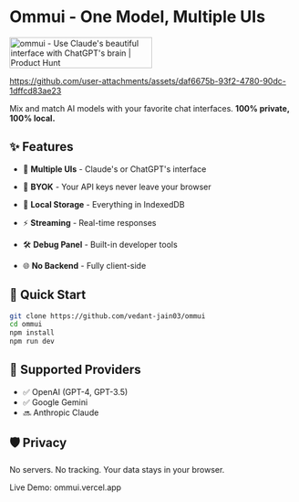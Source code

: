 # Ommui - One Model, Multiple UIs

<a href="https://www.producthunt.com/products/ommui?embed=true&utm_source=badge-featured&utm_medium=badge&utm_source=badge-ommui" target="_blank"><img src="https://api.producthunt.com/widgets/embed-image/v1/featured.svg?post_id=987759&theme=light&t=1751614209861" alt="ommui - Use&#0032;Claude&#0039;s&#0032;beautiful&#0032;interface&#0032;with&#0032;ChatGPT&#0039;s&#0032;brain | Product Hunt" style="width: 250px; height: 54px;" width="250" height="54" /></a>

https://github.com/user-attachments/assets/daf6675b-93f2-4780-90dc-1dffcd83ae23

Mix and match AI models with your favorite chat interfaces. **100% private, 100% local.**

## ✨ Features

- 🎨 **Multiple UIs** - Claude's or ChatGPT's interface  


- 🔐 **BYOK** - Your API keys never leave your browser
- 💾 **Local Storage** - Everything in IndexedDB
- ⚡ **Streaming** - Real-time responses
- 🛠️ **Debug Panel** - Built-in developer tools
- 🌐 **No Backend** - Fully client-side

## 🚀 Quick Start

```bash
git clone https://github.com/vedant-jain03/ommui
cd ommui
npm install
npm run dev
```

## 🔑 Supported Providers

- ✅ OpenAI (GPT-4, GPT-3.5)
- ✅ Google Gemini
- 🔜 Anthropic Claude

## 🛡️ Privacy
No servers. No tracking. Your data stays in your browser.

Live Demo: ommui.vercel.app
